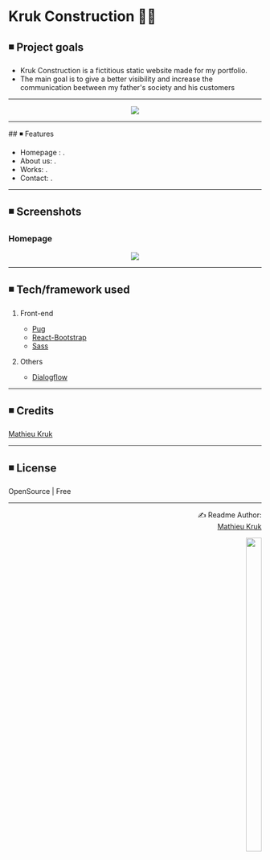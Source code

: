 # Kruk Construction 👨‍🔧

## ◾ Project goals

<ul>
  <li>Kruk Construction is a fictitious static website made for my portfolio.</li>
  <li>The main goal is to give a better visibility and increase the communication beetween my father's society and his customers</li>
</ul>

<hr>

<p align="center">
  <img src="screenshoots/mountain3.jpg">
</p>

<hr>
## ◾ Features
<ul>
  <li>Homepage : .</li>
  <li>About us: .</li>
  <li>Works: .</li>
  <li>Contact: .</li>
</ul>

<hr>

## ◾ Screenshots

### Homepage
<p align="center">
  <img src="screenshoots/homepage.png">
</p>

<hr>

## ◾ Tech/framework used

1. Front-end
   - [Pug](https://reactjs.org/)
   - [React-Bootstrap](https://react-bootstrap.github.io/)
   - [Sass](https://sass-lang.com/)
   
2. Others
   - [Dialogflow](https://dialogflow.com/)

<hr>

## ◾ Credits

[Mathieu Kruk](https://github.com/MathieuKruk)

<hr>

## ◾ License

OpenSource | Free

<hr>

<p align="right">
  ✍️ Readme Author:<br>
  <a href="https://github.com/MathieuKruk">Mathieu Kruk</a>
</p>

<p align="right">
  <img src="https://media.giphy.com/media/114NEaW5Q5Gikw/giphy.gif" height="40%" width="25%">
</p>
